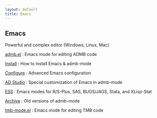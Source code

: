 ```yaml
---
layout: default
title: Emacs
---
```


Emacs
-----

Powerful and complex editor (Windows, Linux, Mac)

[admb.el](https://github.com/admb-project/admb/tree/master/contrib/emacs/admb.el)
: Emacs mode for editing ADMB code

[Install](install)
: How to install Emacs & admb-mode

[Configure](configure)
: Advanced Emacs configuration

[AD Studio](https://github.com/admb-project/adstudio)
: Special customization of Emacs in admb-mode

[ESS](ess)
: Emacs modes for R/S-Plus, SAS, BUGS/JAGS, Stata, and XLisp-Stat

[Archive](archive/)
: Old versions of admb-mode

[tmb-mode.el](https://github.com/kaskr/adcomp/blob/master/emacs/tmb.el)
: Emacs mode for editing TMB code

